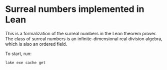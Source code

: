 # Surreal numbers implemented in Lean

This is a formalization of the surreal numbers in the Lean theorem prover.
The class of surreal numbers is an infinite-dimensional real division algebra, which is also an ordered field.

To start, run:

```Bash
lake exe cache get
```
